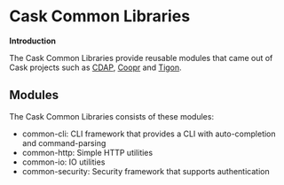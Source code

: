 # Cask Common Libraries

**Introduction**

The Cask Common Libraries provide reusable modules that came out of Cask projects such as
[CDAP](https://github.com/caskdata/cdap), [Coopr](https://github.com/caskdata/coopr) and [Tigon](https://github.com/caskdata/tigon).

## Modules

The Cask Common Libraries consists of these modules:
* common-cli: CLI framework that provides a CLI with auto-completion and command-parsing
* common-http: Simple HTTP utilities
* common-io: IO utilities
* common-security: Security framework that supports authentication
